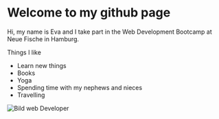 # Welcome to my github page

Hi, my name is Eva and I take part in the Web Development Bootcamp at Neue Fische in Hamburg. 

Things I like
- Learn new things
- Books
- Yoga
- Spending time with my nephews and nieces
- Travelling
  
![Bild web Developer](https://a.cdn-hotels.com/gdcs/production19/d1430/c53e41bd-1e9b-4c80-b15b-01e81b1c4679.jpg?impolicy=fcrop&w=800&h=533&q=medium)

